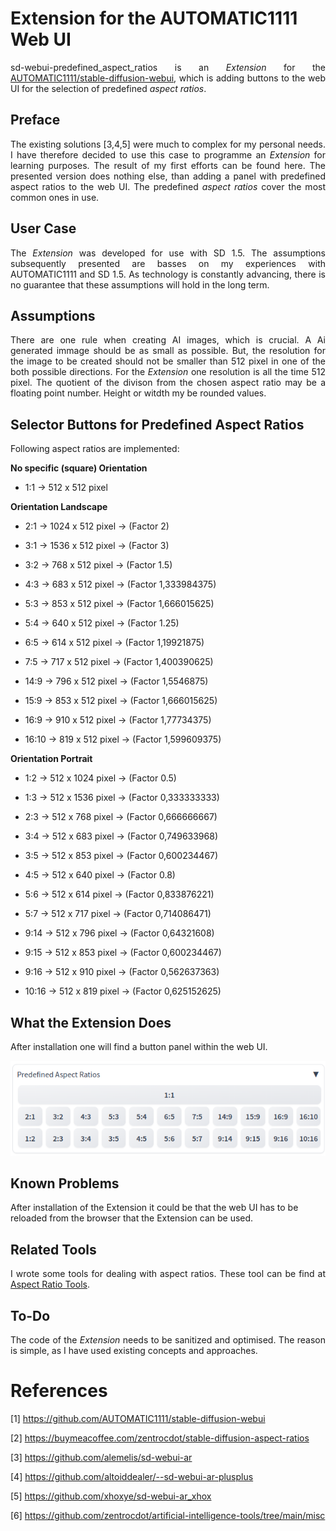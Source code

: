 # Extension for the AUTOMATIC1111 Web UI

<p align="justify">sd-webui-predefined_aspect_ratios is an <i>Extension</i> for the <a href="https://github.com/AUTOMATIC1111/stable-diffusion-webui">AUTOMATIC1111/stable-diffusion-webui</a>, which is adding buttons to the web UI for the selection of predefined <i>aspect ratios</i>.</p>

## Preface

<p align="justify">The existing solutions [3,4,5] were much to complex for my personal needs. I have therefore decided to use this case to programme an <i>Extension</i> for learning purposes. The result of my first efforts can be found here. The presented version does nothing else, than adding a panel with predefined aspect ratios to the web UI. The predefined <i>aspect ratios</i> cover the most common ones in use.</p>

## User Case

<p align="justify">The <i>Extension</i> was developed for use with SD 1.5. The assumptions subsequently presented are basses on my experiences with AUTOMATIC1111 and SD 1.5. As technology is constantly advancing, there is no guarantee that these assumptions will hold in the long term.</p>

## Assumptions

<p align="justify">There are one rule when creating AI images, which is crucial. A Ai generated immage should be as small as possible. But, the resolution for the image to be created should not be smaller than 512 pixel in one of the both possible directions. For the <i>Extension</i> one resolution is all the time 512 pixel. The quotient of the divison from the chosen aspect ratio may be a floating point number. Height or witdth my be rounded values.</p>

## Selector Buttons for Predefined Aspect Ratios

<p align="justify">Following aspect ratios are implemented:</p>

**No specific (square) Orientation**

* 1:1 → 512 x 512 pixel

**Orientation Landscape**

* 2:1 → 1024 x 512 pixel → (Factor 2)
  
* 3:1 → 1536 x 512 pixel → (Factor 3)

* 3:2 → 768 x 512 pixel → (Factor 1.5)

* 4:3 → 683 x 512 pixel → (Factor 1,333984375)

* 5:3 → 853 x 512 pixel → (Factor 1,666015625) 

* 5:4 → 640 x 512 pixel → (Factor 1.25) 

* 6:5 → 614 x 512 pixel → (Factor 1,19921875) 

* 7:5 → 717 x 512 pixel → (Factor 1,400390625) 

* 14:9 → 796 x 512 pixel → (Factor 1,5546875) 

* 15:9 → 853 x 512 pixel → (Factor 1,666015625) 

* 16:9 → 910 x 512 pixel → (Factor 1,77734375)

* 16:10 → 819 x 512 pixel → (Factor 1,599609375) 

**Orientation Portrait**

* 1:2 → 512 x 1024 pixel → (Factor 0.5)

* 1:3 → 512 x 1536 pixel → (Factor 0,333333333)

* 2:3 → 512 x 768 pixel → (Factor 0,666666667)

* 3:4 → 512 x 683 pixel → (Factor 0,749633968)

* 3:5 → 512 x 853 pixel → (Factor 0,600234467) 

* 4:5 → 512 x 640 pixel → (Factor 0.8) 

* 5:6 → 512 x 614 pixel → (Factor 0,833876221) 

* 5:7 → 512 x 717 pixel → (Factor 0,714086471) 

* 9:14 → 512 x 796 pixel → (Factor 0,64321608)

* 9:15 → 512 x 853 pixel → (Factor 0,600234467)

* 9:16 → 512 x 910 pixel → (Factor 0,562637363)

* 10:16 → 512 x 819 pixel → (Factor 0,625152625)

## What the Extension Does

After installation one will find a button panel within the web UI.

<a target="_blank" href=""><img src="button_panel_new.png" alt="button panel"></a>

## Known Problems

After installation of the Extension it could be that the web UI has to be reloaded from the browser that the Extension can be used.

## Related Tools

<p align="justify">I wrote some tools for dealing with aspect ratios. These tool can be find at 
<a href="https://github.com/zentrocdot/artificial-intelligence-tools/tree/main/misc">Aspect Ratio Tools</a>.
</p>

## To-Do

<p align="justify">The code of the <i>Extension</i> needs to be sanitized and optimised. The reason is simple, as I have used existing concepts and approaches.  </p>

# References

[1] https://github.com/AUTOMATIC1111/stable-diffusion-webui

[2] https://buymeacoffee.com/zentrocdot/stable-diffusion-aspect-ratios

[3] https://github.com/alemelis/sd-webui-ar

[4] https://github.com/altoiddealer/--sd-webui-ar-plusplus

[5] https://github.com/xhoxye/sd-webui-ar_xhox

[6] https://github.com/zentrocdot/artificial-intelligence-tools/tree/main/misc



